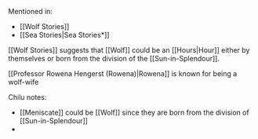 Mentioned in:
- [[Wolf Stories]]
- [[Sea Stories|Sea Stories*]]

[[Wolf Stories]] suggests that [[Wolf]] could be an [[Hours|Hour]] either by themselves or born from the division of the [[Sun-in-Splendour]].

[[Professor Rowena Hengerst (Rowena)|Rowena]] is known for being a wolf-wife

Chilu notes:
- [[Meniscate]] could be [[Wolf]] since they are born from the division of [[Sun-in-Splendour]]
- 